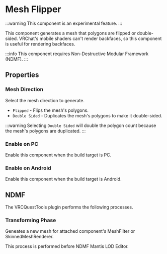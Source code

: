 # Mesh Flipper

:::warning
This component is an experimental feature.
:::

This component generates a mesh that polygons are flipped or double-sided.
VRChat's mobile shaders can't render backfaces, so this component is useful for rendering backfaces.

:::info
This component requires Non-Destructive Modular Framework (NDMF).
:::

## Properties

### Mesh Direction

Select the mesh direction to generate.

- `Flipped` - Flips the mesh's polygons.
- `Double Sided` - Duplicates the mesh's polygons to make it double-sided.

:::warning
Selecting `Double Sided` will double the polygon count because the mesh's polygons are duplicated.
:::

### Enable on PC

Enable this component when the build target is PC.

### Enable on Android

Enable this component when the build target is Android.

## NDMF

The VRCQuestTools plugin performs the following processes.

### Transforming Phase

Geneates a new mesh for attached component's MeshFilter or SkinnedMeshRenderer.

This process is performed before NDMF Mantis LOD Editor.

